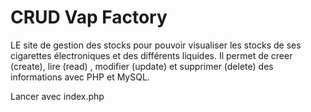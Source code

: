 # CRUD Vap Factory

LE site de gestion des stocks pour pouvoir visualiser les stocks de ses cigarettes électroniques et des différents liquides.
Il permet de  creer (create), lire (read) , modifier (update) et supprimer (delete) des informations avec PHP et MySQL.

Lancer avec index.php
